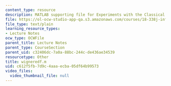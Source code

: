 ```yaml
---
content_type: resource
description: MATLAB supporting file for Experiments with the Classical Ensembles.
file: https://ol-ocw-studio-app-qa.s3.amazonaws.com/courses/18-338j-infinite-random-matrix-theory-fall-2004/c612f5fb7d9c4aaaecba05df64b99573_wigneredf.m
file_type: text/plain
learning_resource_types:
- Lecture Notes
ocw_type: OCWFile
parent_title: Lecture Notes
parent_type: CourseSection
parent_uid: c32406dc-7a0a-88bc-244c-de436ae34539
resourcetype: Other
title: wigneredf.m
uid: c612f5fb-7d9c-4aaa-ecba-05df64b99573
video_files:
  video_thumbnail_file: null
---
```

